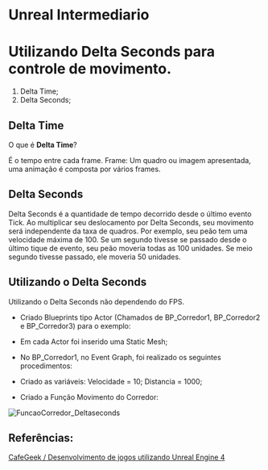 # Unreal Intermediario

# Utilizando Delta Seconds para controle de movimento.

1. Delta Time;
1. Delta Seconds;

## Delta Time

O que é **Delta Time**?

É o tempo entre cada frame.
Frame: Um quadro ou imagem apresentada, uma animação é composta por vários frames.

## Delta Seconds

Delta Seconds é a quantidade de tempo decorrido desde o último evento Tick. Ao multiplicar seu deslocamento por Delta Seconds, seu movimento será independente da taxa de quadros.
Por exemplo, seu peão tem uma velocidade máxima de 100. Se um segundo tivesse se passado desde o último tique de evento, seu peão moveria todas as 100 unidades. Se meio segundo tivesse passado, ele moveria 50 unidades.

## Utilizando o Delta Seconds

Utilizando o Delta Seconds não dependendo do FPS.

- Criado Blueprints tipo Actor (Chamados de BP_Corredor1, BP_Corredor2 e BP_Corredor3) para o exemplo:

- Em cada Actor foi inserido uma Static Mesh;

- No BP_Corredor1, no Event Graph, foi realizado os seguintes procedimentos:

- Criado as variáveis:
Velocidade = 10;
Distancia = 1000;

- Criado a Função Movimento do Corredor:

![FuncaoCorredor_Deltaseconds](Imagens/FuncaoCorredor_Deltaseconds.jpg)

## Referências:

[CafeGeek / Desenvolvimento de jogos utilizando Unreal Engine 4](https://myerco.github.io/CafeGeek/ue4_blueprint/comunicacao_entre_blueprint.html#5)
